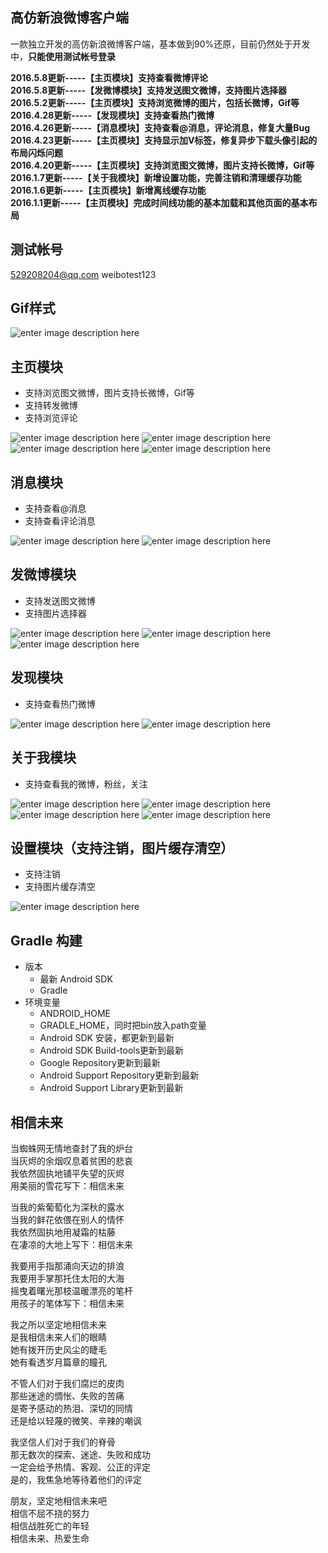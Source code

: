 高仿新浪微博客户端
-----

一款独立开发的高仿新浪微博客户端，基本做到90%还原，目前仍然处于开发中，**只能使用测试帐号登录**

**2016.5.8更新-----【主页模块】支持查看微博评论**  
**2016.5.8更新-----【发微博模块】支持发送图文微博，支持图片选择器**  
**2016.5.2更新-----【主页模块】支持浏览微博的图片，包括长微博，Gif等**  
**2016.4.28更新-----【发现模块】支持查看热门微博**  
**2016.4.26更新-----【消息模块】支持查看@消息，评论消息，修复大量Bug**  
**2016.4.23更新-----【主页模块】支持显示加V标签，修复异步下载头像引起的布局闪烁问题**  
**2016.4.20更新-----【主页模块】支持浏览图文微博，图片支持长微博，Gif等**  
**2016.1.7更新-----【关于我模块】新增设置功能，完善注销和清理缓存功能**  
**2016.1.6更新-----【主页模块】新增离线缓存功能**  
**2016.1.1更新-----【主页模块】完成时间线功能的基本加载和其他页面的基本布局**  

测试帐号
-----
529208204@qq.com
weibotest123


Gif样式
-----
![enter image description here](http://ww1.sinaimg.cn/mw690/691cc151gw1f317wztszhg20810g2e87.gif)

主页模块
-----
- 支持浏览图文微博，图片支持长微博，Gif等
- 支持转发微博
- 支持浏览评论

![enter image description here](http://ww1.sinaimg.cn/mw690/691cc151gw1f3rrf8ys6lj21401z44ia.jpg)
![enter image description here](http://ww1.sinaimg.cn/mw690/691cc151gw1f3rrevh0ayj21401z4wxq.jpg)
![enter image description here](http://ww3.sinaimg.cn/mw690/691cc151gw1f3rrfeocu4j21401z4k6v.jpg)
![enter image description here](http://ww2.sinaimg.cn/mw690/691cc151gw1f3rrfl609xj21401z47i6.jpg)


消息模块
------
- 支持查看@消息
- 支持查看评论消息

![enter image description here](http://ww3.sinaimg.cn/mw690/691cc151gw1f3rrjifsyfj21401z442a.jpg)
![enter image description here](http://ww4.sinaimg.cn/mw690/691cc151gw1f3rrjqp8odj21401z4dsn.jpg)


发微博模块
-----
- 支持发送图文微博
- 支持图片选择器

![enter image description here](http://ww1.sinaimg.cn/mw690/691cc151gw1f3rroyv6onj21401z4agh.jpg)
![enter image description here](http://ww2.sinaimg.cn/mw690/691cc151gw1f3rrre2u6vj21401z4hdt.jpg)
![enter image description here](http://ww4.sinaimg.cn/mw690/691cc151gw1f3rrqw7xb9j21401z44qp.jpg)



发现模块
-----
- 支持查看热门微博

![enter image description here](http://ww3.sinaimg.cn/mw690/691cc151gw1f3rrw7znd9j21401z413t.jpg)
![enter image description here](http://ww1.sinaimg.cn/mw690/691cc151gw1f3rrwdv6szj21401z44dp.jpg)



关于我模块
-----
- 支持查看我的微博，粉丝，关注

![enter image description here](http://ww2.sinaimg.cn/mw690/691cc151gw1f3rrxirlp0j21401z4470.jpg)
![enter image description here](http://ww4.sinaimg.cn/mw690/691cc151gw1f3rrye81xkj21401z47kj.jpg)
![enter image description here](http://ww1.sinaimg.cn/mw690/691cc151gw1f3rry291w1j21401z4k32.jpg)
![enter image description here](http://ww4.sinaimg.cn/mw690/691cc151gw1f3rrydr1b4j21401z4177.jpg)




设置模块（支持注销，图片缓存清空）
-----
- 支持注销
- 支持图片缓存清空

![enter image description here](http://ww2.sinaimg.cn/mw690/691cc151gw1f3rrxcf3wkj21401z4jvu.jpg)


Gradle 构建
------
- 版本
	- 最新 Android SDK
	- Gradle
- 环境变量
	- ANDROID_HOME
	- GRADLE_HOME，同时把bin放入path变量
	- Android SDK 安装，都更新到最新
	- Android SDK Build-tools更新到最新
	- Google Repository更新到最新
	- Android Support Repository更新到最新
	- Android Support Library更新到最新


相信未来
-----
当蜘蛛网无情地查封了我的炉台   
当灰烬的余烟叹息着贫困的悲哀   
我依然固执地铺平失望的灰烬   
用美丽的雪花写下：相信未来   

当我的紫葡萄化为深秋的露水   
当我的鲜花依偎在别人的情怀   
我依然固执地用凝霜的枯藤   
在凄凉的大地上写下：相信未来   

我要用手指那涌向天边的排浪  
我要用手掌那托住太阳的大海  
摇曳着曙光那枝温暖漂亮的笔杆   
用孩子的笔体写下：相信未来   

我之所以坚定地相信未来  
是我相信未来人们的眼睛  
她有拨开历史风尘的睫毛  
她有看透岁月篇章的瞳孔  

不管人们对于我们腐烂的皮肉  
那些迷途的惆怅、失败的苦痛  
是寄予感动的热泪、深切的同情   
还是给以轻蔑的微笑、辛辣的嘲讽   

我坚信人们对于我们的脊骨  
那无数次的探索、迷途、失败和成功   
一定会给予热情、客观、公正的评定   
是的，我焦急地等待着他们的评定  

朋友，坚定地相信未来吧  
相信不屈不挠的努力  
相信战胜死亡的年轻  
相信未来、热爱生命  
